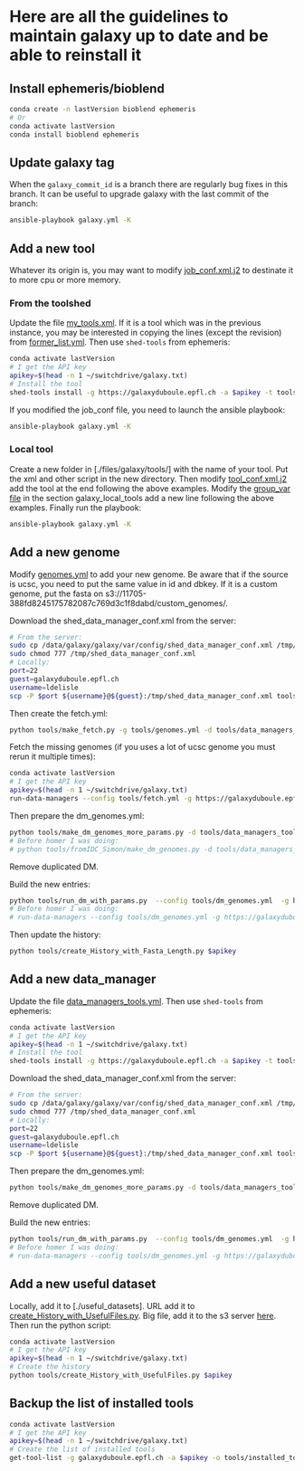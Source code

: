 # Here are all the guidelines to maintain galaxy up to date and be able to reinstall it

## Install ephemeris/bioblend

```bash
conda create -n lastVersion bioblend ephemeris
# Or
conda activate lastVersion
conda install bioblend ephemeris
```

## Update galaxy tag

When the `galaxy_commit_id` is a branch there are regularly bug fixes in this branch. It can be useful to upgrade galaxy with the last commit of the branch:

```bash
ansible-playbook galaxy.yml -K
```

## Add a new tool

Whatever its origin is, you may want to modify [job_conf.xml.j2](./templates/galaxy/config/job_conf.xml.j2) to destinate it to more cpu or more memory.

### From the toolshed

Update the file [my_tools.xml](./tools/my_tools.yml). If it is a tool which was in the previous instance, you may be interested in copying the lines (except the revision) from [former_list.yml](./tools/former_list.yml).
Then use `shed-tools` from ephemeris:

```bash
conda activate lastVersion
# I get the API key
apikey=$(head -n 1 ~/switchdrive/galaxy.txt)
# Install the tool
shed-tools install -g https://galaxyduboule.epfl.ch -a $apikey -t tools/my_tools.yml 
```

If you modified the job_conf file, you need to launch the ansible playbook:

```bash
ansible-playbook galaxy.yml -K
```

### Local tool

Create a new folder in [./files/galaxy/tools/] with the name of your tool. Put the xml and other script in the new directory. Then modify [tool_conf.xml.j2](./templates/galaxy/config/tool_conf.xml.j2) add the tool at the end following the above examples. Modify the [group_var file](./group_vars/galaxyservers.yml) in the section galaxy_local_tools add a new line following the above examples.
Finally run the playbook:

```bash
ansible-playbook galaxy.yml -K
```

## Add a new genome

Modify [genomes.yml](./tools/genomes.yml) to add your new genome. Be aware that if the source is ucsc, you need to put the same value in id and dbkey. If it is a custom genome, put the fasta on s3://11705-388fd8245175782087c769d3c1f8dabd/custom_genomes/.

Download the shed_data_manager_conf.xml from the server:

```bash
# From the server:
sudo cp /data/galaxy/galaxy/var/config/shed_data_manager_conf.xml /tmp/
sudo chmod 777 /tmp/shed_data_manager_conf.xml 
# Locally:
port=22
guest=galaxyduboule.epfl.ch
username=ldelisle
scp -P $port ${username}@${guest}:/tmp/shed_data_manager_conf.xml tools/
```

Then create the fetch.yml:

```bash
python tools/make_fetch.py -g tools/genomes.yml -d tools/data_managers_tools.yml -x tools/shed_data_manager_conf.xml -o tools/fetch.yml
```

Fetch the missing genomes (if you uses a lot of ucsc genome you must rerun it multiple times):

```bash
conda activate lastVersion
# I get the API key
apikey=$(head -n 1 ~/switchdrive/galaxy.txt)
run-data-managers --config tools/fetch.yml -g https://galaxyduboule.epfl.ch -a $apikey
```

Then prepare the dm_genomes.yml:

```bash
python tools/make_dm_genomes_more_params.py -d tools/data_managers_tools.yml -x tools/shed_data_manager_conf.xml -g tools/genomes.yml -o tools/dm_genomes.yml
# Before homer I was doing:
# python tools/fromIDC_Simon/make_dm_genomes.py -d tools/data_managers_tools.yml -x tools/shed_data_manager_conf.xml -g tools/genomes.yml -o tools/dm_genomes.yml
```

Remove duplicated DM.

Build the new entries:

```bash
python tools/run_dm_with_params.py  --config tools/dm_genomes.yml  -g https://galaxyduboule.epfl.ch -a $apikey
# Before homer I was doing:
# run-data-managers --config tools/dm_genomes.yml -g https://galaxyduboule.epfl.ch -a $apikey
```

Then update the history:

```bash
python tools/create_History_with_Fasta_Length.py $apikey
```

## Add a new data_manager

Update the file [data_managers_tools.yml](./tools/data_managers_tools.yml).
Then use `shed-tools` from ephemeris:

```bash
conda activate lastVersion
# I get the API key
apikey=$(head -n 1 ~/switchdrive/galaxy.txt)
# Install the tool
shed-tools install -g https://galaxyduboule.epfl.ch -a $apikey -t tools/data_managers_tools.yml 
```

Download the shed_data_manager_conf.xml from the server:

```bash
# From the server:
sudo cp /data/galaxy/galaxy/var/config/shed_data_manager_conf.xml /tmp/
sudo chmod 777 /tmp/shed_data_manager_conf.xml 
# Locally:
port=22
guest=galaxyduboule.epfl.ch
username=ldelisle
scp -P $port ${username}@${guest}:/tmp/shed_data_manager_conf.xml tools/
```

Then prepare the dm_genomes.yml:

```bash
python tools/make_dm_genomes_more_params.py -d tools/data_managers_tools.yml -x tools/shed_data_manager_conf.xml -g tools/genomes.yml -o tools/dm_genomes.yml
```

Remove duplicated DM.

Build the new entries:

```bash
python tools/run_dm_with_params.py  --config tools/dm_genomes.yml  -g https://galaxyduboule.epfl.ch -a $apikey
# Before homer I was doing:
# run-data-managers --config tools/dm_genomes.yml -g https://galaxyduboule.epfl.ch -a $apikey
```

## Add a new useful dataset

Locally, add it to [./useful_datasets]. URL add it to [create_History_with_UsefulFiles.py](./tools/create_History_with_UsefulFiles.py). Big file, add it to the s3 server [here](s3://11705-388fd8245175782087c769d3c1f8dabd/useful_datasets/).
Then run the python script:

```bash
conda activate lastVersion
# I get the API key
apikey=$(head -n 1 ~/switchdrive/galaxy.txt)
# Create the history
python tools/create_History_with_UsefulFiles.py $apikey
```

## Backup the list of installed tools

```bash
conda activate lastVersion
# I get the API key
apikey=$(head -n 1 ~/switchdrive/galaxy.txt)
# Create the list of installed tools
get-tool-list -g galaxyduboule.epfl.ch -a $apikey -o tools/installed_tools.yml --get-all-tools
```